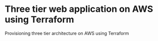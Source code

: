 # Three tier web application on AWS using Terraform
Provisioning three tier architecture on AWS using Terraform


